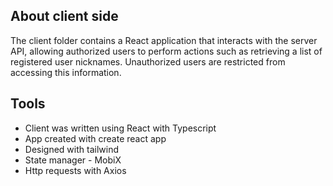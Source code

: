 <h2 id="about">About client side</h2>
<p>The client folder contains a React application that interacts with the server API, allowing authorized users to perform actions such as retrieving a list of registered user nicknames. Unauthorized users are restricted from accessing this information.</p>

<h2 id="Tools">Tools</h2>

<ul>
  <li>Client was written using React with Typescript</li>
  <li>App created with create react app</li>
  <li>Designed with tailwind</li>
  <li>State manager - MobiX</li>
  <li>Http requests with Axios</li>
</ul>
